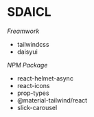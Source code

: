 # SDAICL

*Freamwork*

* tailwindcss
* daisyui

*NPM Package*

* react-helmet-async
* react-icons
* prop-types
* @material-tailwind/react
* slick-carousel 


